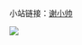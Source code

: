 小站链接：[谢小帅](http://shuaix.cn/)

![](http://upload-images.jianshu.io/upload_images/1877813-91868a0e69b31177.png?imageMogr2/auto-orient/strip%7CimageView2/2/w/1240)
